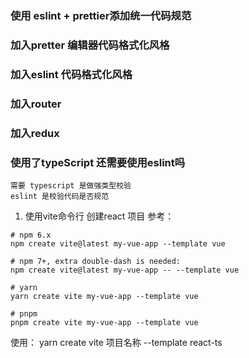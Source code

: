 ### 使用 eslint + prettier添加统一代码规范 
### 加入pretter 编辑器代码格式化风格

### 加入eslint  代码格式化风格
### 加入router
### 加入redux
### 使用了typeScript 还需要使用eslint吗
```
需要 typescript 是做强类型校验
eslint 是校验代码是否规范
```
1. 使用vite命令行 创建react 项目
参考：
```
# npm 6.x
npm create vite@latest my-vue-app --template vue

# npm 7+, extra double-dash is needed:
npm create vite@latest my-vue-app -- --template vue

# yarn
yarn create vite my-vue-app --template vue

# pnpm
pnpm create vite my-vue-app --template vue

```
使用：
yarn create vite 项目名称 --template react-ts

